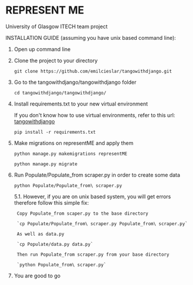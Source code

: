 # REPRESENT ME
University of Glasgow ITECH team project


INSTALLATION GUIDE (assuming you have unix based command line):

1. Open up command line
2. Clone the project to your directory 

   `git clone https://github.com/emilcieslar/tangowithdjango.git`
   
3. Go to the tangowithdjango/tangowithdjango folder

   `cd tangowithdjango/tangowithdjango/`

3. Install requirements.txt to your new virtual environment 
   
   If you don't know how to use virtual environments, refer to this url: [tangowithdjango](http://www.tangowithdjango.com/book17/chapters/requirements.html#virtual-environments)

   `pip install -r requirements.txt`
   
4. Make migrations on representME and apply them 
   
   `python manage.py makemigrations representME`

   `python manage.py migrate`

5. Run Populate/Populate_from scraper.py in order to create some data

   `python Populate/Populate_from\ scraper.py`
   
   5.1. However, if you are on unix based system, you will get errors therefore follow this simple fix:
   
        Copy Populate_from scaper.py to the base directory
        
        `cp Populate/Populate_from\ scraper.py Populate_from\ scraper.py`
        
        As well as data.py
        
        `cp Populate/data.py data.py`
        
        Then run Populate_from scraper.py from your base directory
        
        `python Populate_from\ scraper.py`
   
6. You are good to go
